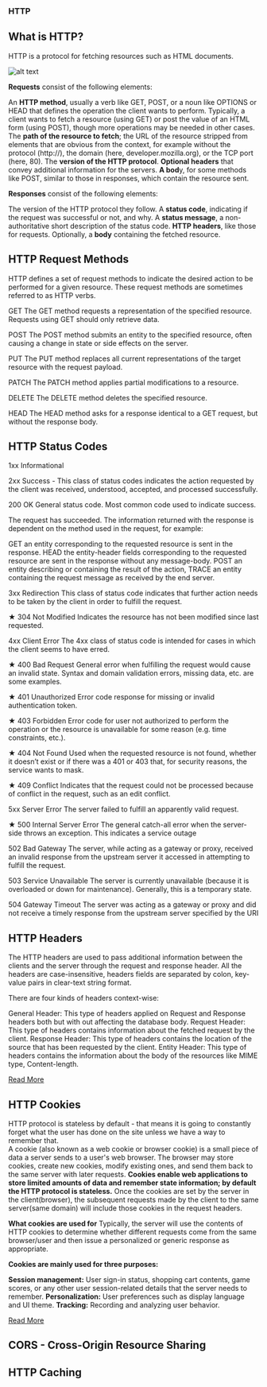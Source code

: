 ### HTTP

## What is HTTP?

HTTP is a protocol for fetching resources such as HTML documents.

![alt text](https://mdn.github.io/shared-assets/images/diagrams/http/overview/http-layers.svg)

**Requests** consist of the following elements:

An **HTTP method**, usually a verb like GET, POST, or a noun like OPTIONS or HEAD that defines the operation the client wants to perform. Typically, a client wants to fetch a resource (using GET) or post the value of an HTML form (using POST), though more operations may be needed in other cases.
The **path of the resource to fetch**; the URL of the resource stripped from elements that are obvious from the context, for example without the protocol (http://), the domain (here, developer.mozilla.org), or the TCP port (here, 80).
The **version of the HTTP protocol**.
**Optional headers** that convey additional information for the servers.
**A bod**y, for some methods like POST, similar to those in responses, which contain the resource sent.

**Responses** consist of the following elements:

The version of the HTTP protocol they follow.
A **status code**, indicating if the request was successful or not, and why.
A **status message**, a non-authoritative short description of the status code.
**HTTP headers**, like those for requests.
Optionally, a **body** containing the fetched resource.

## HTTP Request Methods

HTTP defines a set of request methods to indicate the desired action to be performed for a given resource. These request methods are sometimes referred to as HTTP verbs.

GET
The GET method requests a representation of the specified resource. Requests using GET should only retrieve data.

POST
The POST method submits an entity to the specified resource, often causing a change in state or side effects on the server.

PUT
The PUT method replaces all current representations of the target resource with the request payload.

PATCH
The PATCH method applies partial modifications to a resource.

DELETE
The DELETE method deletes the specified resource.

HEAD
The HEAD method asks for a response identical to a GET request, but without the response body.

## HTTP Status Codes

1xx Informational

2xx Success - This class of status codes indicates the action requested by the client was received, understood, accepted, and processed successfully.

200 OK
General status code. Most common code used to indicate success.

The request has succeeded. The information returned with the response is dependent on the method used in the request, for example:

GET an entity corresponding to the requested resource is sent in the response.
HEAD the entity-header fields corresponding to the requested resource are sent in the response without any message-body.
POST an entity describing or containing the result of the action,
TRACE an entity containing the request message as received by the end server.

3xx Redirection
This class of status code indicates that further action needs to be taken by the client in order to fulfill the request.

★ 304 Not Modified
Indicates the resource has not been modified since last requested.

4xx Client Error
The 4xx class of status code is intended for cases in which the client seems to have erred.

★ 400 Bad Request
General error when fulfilling the request would cause an invalid state. Syntax and domain validation errors, missing data, etc. are some examples.

★ 401 Unauthorized
Error code response for missing or invalid authentication token.

★ 403 Forbidden
Error code for user not authorized to perform the operation or the resource is unavailable for some reason (e.g. time constraints, etc.).

★ 404 Not Found
Used when the requested resource is not found, whether it doesn’t exist or if there was a 401 or 403 that, for security reasons, the service wants to mask.

★ 409 Conflict
Indicates that the request could not be processed because of conflict in the request, such as an edit conflict.

5xx Server Error
The server failed to fulfill an apparently valid request.

★ 500 Internal Server Error
The general catch-all error when the server-side throws an exception. This indicates a service outage

502 Bad Gateway
The server, while acting as a gateway or proxy, received an invalid response from the upstream server it accessed in attempting to fulfill the request.

503 Service Unavailable
The server is currently unavailable (because it is overloaded or down for maintenance). Generally, this is a temporary state.

504 Gateway Timeout
The server was acting as a gateway or proxy and did not receive a timely response from the upstream server specified by the URI

## HTTP Headers

The HTTP headers are used to pass additional information between the clients and the server through the request and response header. All the headers are case-insensitive, headers fields are separated by colon, key-value pairs in clear-text string format.

There are four kinds of headers context-wise:

General Header: This type of headers applied on Request and Response headers both but with out affecting the database body.
Request Header: This type of headers contains information about the fetched request by the client.
Response Header: This type of headers contains the location of the source that has been requested by the client.
Entity Header: This type of headers contains the information about the body of the resources like MIME type, Content-length.

[Read More](https://www.geeksforgeeks.org/http-headers/)

## HTTP Cookies

HTTP protocol is stateless by default - that means it is going to constantly forget what the user has done on the site unless we have a way to remember that.  
A cookie (also known as a web cookie or browser cookie) is a small piece of data a server sends to a user's web browser. The browser may store cookies, create new cookies, modify existing ones, and send them back to the same server with later requests. **Cookies enable web applications to store limited amounts of data and remember state information; by default the HTTP protocol is stateless.**
Once the cookies are set by the server in the client(browser), the subsequent requests made by the client to the same server(same domain) will include those cookies in the request headers.

**What cookies are used for**
Typically, the server will use the contents of HTTP cookies to determine whether different requests come from the same browser/user and then issue a personalized or generic response as appropriate.

**Cookies are mainly used for three purposes:**

**Session management:** User sign-in status, shopping cart contents, game scores, or any other user session-related details that the server needs to remember.
**Personalization:** User preferences such as display language and UI theme.
**Tracking:** Recording and analyzing user behavior.

[Read More](https://developer.mozilla.org/en-US/docs/Web/HTTP/Cookies)

## CORS - Cross-Origin Resource Sharing

## HTTP Caching
